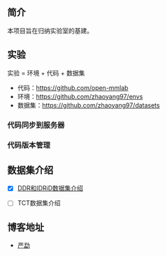 
## 简介
本项目旨在归纳实验室的基建。


## 实验
实验 = 环境 + 代码 + 数据集

* 代码：https://github.com/open-mmlab
* 环境：https://github.com/zhaoyang97/envs
* 数据集：https://github.com/zhaoyang97/datasets

### 代码同步到服务器

### 代码版本管理

## 数据集介绍

* [x] [DDR和IDRiD数据集介绍](docs/ddr&idrid.md)
* [ ] TCT数据集介绍


## 博客地址

* [严勐](https://blog.csdn.net/bryant_meng)
